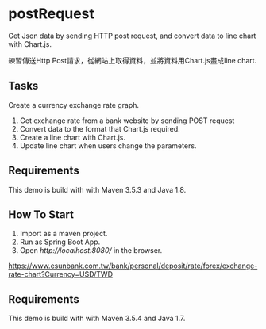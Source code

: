 # postRequest
Get Json data by sending HTTP post request, and convert data to line chart with Chart.js. 

練習傳送Http Post請求，從網站上取得資料，並將資料用Chart.js畫成line chart.

## Tasks

Create a currency exchange rate graph.

1. Get exchange rate from a bank website by sending POST request
2. Convert data to the format that Chart.js required.
3. Create a line chart with Chart.js.
4. Update line chart when users change the parameters.

## Requirements

This demo is build with with Maven 3.5.3 and Java 1.8.

## How To Start

1. Import as a maven project.
2. Run as Spring Boot App.
3. Open *http://localhost:8080/* in the browser.

























https://www.esunbank.com.tw/bank/personal/deposit/rate/forex/exchange-rate-chart?Currency=USD/TWD

## Requirements

This demo is build with with Maven 3.5.4 and Java 1.7.